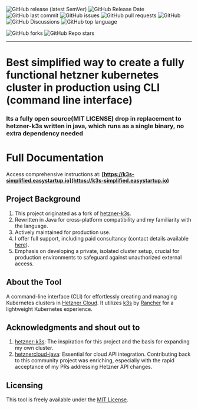 ![GitHub release (latest SemVer)](https://img.shields.io/github/v/release/easystartup-io/k3s-simplified)
![GitHub Release Date](https://img.shields.io/github/release-date/easystartup-io/k3s-simplified)
![GitHub last commit](https://img.shields.io/github/last-commit/easystartup-io/k3s-simplified)
![GitHub issues](https://img.shields.io/github/issues-raw/easystartup-io/k3s-simplified)
![GitHub pull requests](https://img.shields.io/github/issues-pr-raw/easystartup-io/k3s-simplified)
![GitHub](https://img.shields.io/github/license/easystartup-io/k3s-simplified)
![GitHub Discussions](https://img.shields.io/github/discussions/easystartup-io/k3s-simplified)
![GitHub top language](https://img.shields.io/github/languages/top/easystartup-io/k3s-simplified)

![GitHub forks](https://img.shields.io/github/forks/easystartup-io/k3s-simplified?style=social)
![GitHub Repo stars](https://img.shields.io/github/stars/easystartup-io/k3s-simplified?style=social)

---

# Best simplified way to create a fully functional hetzner kubernetes cluster in production using CLI (command line interface)

### Its a fully open source(MIT LICENSE) drop in replacement to hetzner-k3s written in java, which runs as a single binary, no extra dependency needed

# Full Documentation

Access comprehensive instructions at: **[https://k3s-simplified.easystartup.io](https://k3s-simplified.easystartup.io)**

## Project Background

1. This project originated as a fork of [hetzner-k3s](https://github.com/vitobotta/hetzner-k3s).
2. Rewritten in Java for cross-platform compatibility and my familiarity with the language.
3. Actively maintained for production use.
4. I offer full support, including paid consultancy (contact details available [here](https://k3s-simplified.easystartup.io/contact-me)).
5. Emphasis on developing a private, isolated cluster setup, crucial for production environments to safeguard against unauthorized external access.

## About the Tool

A command-line interface (CLI) for effortlessly creating and managing Kubernetes clusters in [Hetzner Cloud](https://www.hetzner.com/cloud). It utilizes [k3s](https://k3s.io/) by [Rancher](https://rancher.com/) for a lightweight Kubernetes experience.

## Acknowledgments and shout out to

1. [hetzner-k3s](https://github.com/vitobotta/hetzner-k3s): The inspiration for this project and the basis for expanding my own cluster.
2. [hetznercloud-java](https://github.com/tomsiewert/hetznercloud-java): Essential for cloud API integration. Contributing back to this community project was enriching, especially with the rapid acceptance of my PRs addressing Hetzner API changes.

## Licensing

This tool is freely available under the [MIT License](https://github.com/easystartup-io/k3s-simplified/blob/main/LICENSE.txt).